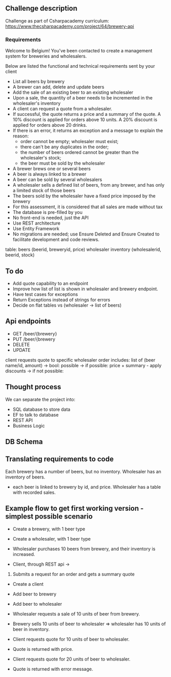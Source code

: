 ﻿## Challenge description
Challenge as part of Csharpacademy curriculum: https://www.thecsharpacademy.com/project/64/brewery-api

### Requirements
Welcome to Belgium! You've been contacted to create a management system for breweries and wholesalers. 

Below are listed the functional and technical requirements sent by your client

- List all beers by brewery
- A brewer can add, delete and update beers
- Add the sale of an existing beer to an existing wholesaler
- Upon a sale, the quantity of a beer needs to be incremented in the wholesaler's inventory
- A client can request a quote from a wholesaler.
- If successful, the quote returns a price and a summary of the quote. A 10% discount is applied for orders above 10 units. A 20% discount is applied for orders above 20 drinks.
- If there is an error, it returns an exception and a message to explain the reason: 
  - order cannot be empty; wholesaler must exist; 
  - there can't be any duplicates in the order; 
  - the number of beers ordered cannot be greater than the wholesaler's stock; 
  - the beer must be sold by the wholesaler
- A brewer brews one or several beers
- A beer is always linked to a brewer
- A beer can be sold by several wholesalers
- A wholesaler sells a defined list of beers, from any brewer, and has only a limited stock of those beers
- The beers sold by the wholesaler have a fixed price imposed by the brewery
- For this assessment, it is considered that all sales are made without tax
- The database is pre-filled by you
- No front-end is needed, just the API
- Use REST architecture
- Use Entity Framework
- No migrations are needed; use Ensure Deleted and Ensure Created to facilitate development and code reviews.

table: beers (beerid, breweryid, price)
wholesaler inventory (wholesalerid, beerid, stock)

## To do
- Add quote capability to an endpoint
- Improve how list of list is shown in wholesaler and brewery endpoint.
- Have test cases for exceptions
- Return Exceptions instead of strings for errors
- Decide on flat tables vs (wholesaler -> list of beers)

## Api endpoints
- GET /beer/{brewery}
- PUT /beer/{brewery
- DELETE
- UPDATE

client requests quote to specific wholesaler
order includes: list of (beer name/id, amount)
-> bool: possible
-> if possible: price + summary
    - apply discounts
-> if not possible:

## Thought process

We can separate the project into:
- SQL database to store data
- EF to talk to database
- REST API
- Business Logic

## DB Schema

## Translating requirements to code
Each brewery has a number of beers, but no inventory.
Wholesaler has an inventory of beers.
- each beer is linked to brewery by id, and price.
Wholesaler has a table with recorded sales.

## Example flow to get first working version - simplest possible scenario

- Create a brewery, with 1 beer type
- Create a wholesaler, with 1 beer type
- Wholesaler purchases 10 beers from brewery, and their inventory is increased.

- Client, through REST api ->
1. Submits a request for an order and gets a summary quote

- Create a client
- Add beer to brewery
- Add beer to wholesaler

- Wholesaler requests a sale of 10 units of beer from brewery.
- Brewery sells 10 units of beer to wholesaler => wholesaler has 10 units of beer in inventory.

- Client requests quote for 10 units of beer to wholesaler.
- Quote is returned with price.
- Client requests quote for 20 units of beer to wholesaler.
- Quote is returned with error message.
